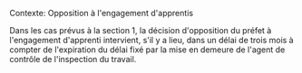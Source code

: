 Contexte: Opposition à l'engagement d'apprentis

Dans les cas prévus à la section 1, la décision d'opposition du préfet à l'engagement d'apprenti intervient, s'il y a lieu, dans un délai de trois mois à compter de l'expiration du délai fixé par la mise en demeure de l'agent de contrôle de l'inspection du travail.